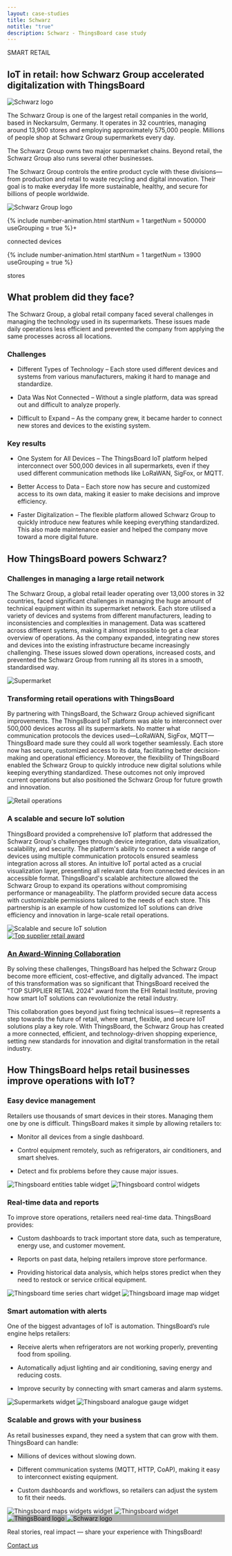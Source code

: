 ```yaml
---
layout: case-studies
title: Schwarz
notitle: "true"
description: Schwarz - ThingsBoard case study
---
```


<div class="case-study-page-wrapper">
    <section class="case-study-hero">
        <div class="card">
            <div class="text">
                <p class="category">SMART RETAIL</p>
                <h1>IoT in retail: how Schwarz Group accelerated digitalization with ThingsBoard</h1>
                <div class="image inner" style="background-image: url('/images/case-studies/schwarz.webp')">
                    <img src="/images/case-studies/schwarz.svg" title="Schwarz" alt="Schwarz logo">
                </div>
                <p>The Schwarz Group is one of the largest retail companies in the world, based in Neckarsulm, Germany. It operates in 32 countries, managing around 13,900 stores and employing approximately 575,000 people. Millions of people shop at Schwarz Group supermarkets every day.</p>
                <p>The Schwarz Group owns two major supermarket chains. Beyond retail, the Schwarz Group also runs several other businesses.</p>
                <p>The Schwarz Group controls the entire product cycle with these divisions—from production and retail to waste recycling and digital innovation. Their goal is to make everyday life more sustainable, healthy, and secure for billions of people worldwide.</p>
            </div>
            <div class="image large" style="background-image: url('/images/case-studies/schwarz.webp')">
                <img src="/images/case-studies/schwarz.svg" title="Schwarz Group" alt="Schwarz Group logo">
            </div>
        </div>
    </section>
    <section class="statistics">
        <div class="block">
            <p>
                {% include number-animation.html startNum = 1 targetNum = 500000 useGrouping = true %}+
            </p>
            <p>connected devices</p>
        </div>
        <div class="block">
            <p>
                {% include number-animation.html startNum = 1 targetNum = 13900 useGrouping = true %}
            </p>
            <p>stores</p>
        </div>
    </section>
    <section class="problem">
        <div class="title-block">
            <h2>What problem did they face?</h2>
            <p>The Schwarz Group, a global retail company faced several challenges in managing the technology used in its supermarkets. These issues made daily operations less efficient and prevented the company from applying the same processes across all locations.</p>
        </div>
        <div class="cards-row">
            <div class="card">
                <h3>Challenges</h3>
                <ul>
                    <li>
                        <i class="far fa-question-circle"></i>
                        <p>Different Types of Technology – Each store used different devices and systems from various manufacturers, making it hard to manage and standardize.</p>
                    </li>
                    <li>
                        <i class="far fa-question-circle"></i>
                        <p>Data Was Not Connected – Without a single platform, data was spread out and difficult to analyze properly.</p>
                    </li>
                    <li>
                        <i class="far fa-question-circle"></i>
                        <p>Difficult to Expand – As the company grew, it became harder to connect new stores and devices to the existing system.</p>
                    </li>
                </ul>
            </div>
            <div class="card">
                <h3>Key results</h3>
                <ul>
                    <li>
                        <i class="far fa-check-circle"></i>
                        <p>One System for All Devices – The ThingsBoard IoT platform helped interconnect over 500,000 devices in all supermarkets, even if they used different communication methods like LoRaWAN, SigFox, or MQTT.</p>
                    </li>
                    <li>
                        <i class="far fa-check-circle"></i>
                        <p>Better Access to Data – Each store now has secure and customized access to its own data, making it easier to make decisions and improve efficiency.</p>
                    </li>
                    <li>
                        <i class="far fa-check-circle"></i>
                        <p>Faster Digitalization – The flexible platform allowed Schwarz Group to quickly introduce new features while keeping everything standardized. This also made maintenance easier and helped the company move toward a more digital future.</p>
                    </li>
                </ul>
            </div>
        </div>
    </section>
    <section class="tb-power">
        <h2>How ThingsBoard powers Schwarz?</h2>
        <div class="block">
            <div class="text">
                <h3>Challenges in managing a large retail network</h3>
                <p>The Schwarz Group, a global retail leader operating over 13,000 stores in 32 countries, faced significant challenges in managing the huge amount of technical equipment within its supermarket network. Each store utilised a variety of devices and systems from different manufacturers, leading to inconsistencies and complexities in management. Data was scattered across different systems, making it almost impossible to get a clear overview of operations. As the company expanded, integrating new stores and devices into the existing infrastructure became increasingly challenging. These issues slowed down operations, increased costs, and prevented the Schwarz Group from running all its stores in a smooth, standardised way.</p>
            </div>
            <img src="/images/case-studies/schwarz-1.webp" title="Challenges in managing a large retail network" alt="Supermarket">
        </div>
        <div class="block">
            <div class="text">
                <h3>Transforming retail operations with ThingsBoard</h3>
                <p>By partnering with ThingsBoard, the Schwarz Group achieved significant improvements. The ThingsBoard IoT platform was able to interconnect over 500,000 devices across all its supermarkets. No matter what communication protocols the devices used—LoRaWAN, SigFox, MQTT—ThingsBoard made sure they could all work together seamlessly. Each store now has secure, customized access to its data, facilitating better decision-making and operational efficiency. Moreover, the flexibility of ThingsBoard enabled the Schwarz Group to quickly introduce new digital solutions while keeping everything standardized. These outcomes not only improved current operations but also positioned the Schwarz Group for future growth and innovation.</p>
            </div>
            <img src="/images/case-studies/schwarz-2.webp" title="Challenges in managing a large retail network" alt="Retail operations">
        </div>
        <div class="block">
            <div class="text">
                <h3>A scalable and secure IoT solution</h3>
                <p>ThingsBoard provided a comprehensive IoT platform that addressed the Schwarz Group's challenges through device integration, data visualization, scalability, and security. The platform's ability to connect a wide range of devices using multiple communication protocols ensured seamless integration across all stores. An intuitive IoT portal acted as a crucial visualization layer, presenting all relevant data from connected devices in an accessible format. ThingsBoard's scalable architecture allowed the Schwarz Group to expand its operations without compromising performance or manageability. The platform provided secure data access with customizable permissions tailored to the needs of each store. This partnership is an example of how customized IoT solutions can drive efficiency and innovation in large-scale retail operations.</p>
            </div>
            <img src="/images/case-studies/schwarz-3.webp" title="Challenges in managing a large retail network" alt="Scalable and secure IoT solution">
        </div>
    </section>
    <section class="award">
        <div class="image-container">
            <a href="/blog/top-supplier-retail-2024-2/"><img src="/images/case-studies/schwarz-award.svg" title="Top supplier retail award" alt="Top supplier retail award"></a>
        </div>
        <div class="text">
            <h3><a href="/blog/top-supplier-retail-2024-2/">An Award-Winning Collaboration</a></h3>
            <p>By solving these challenges, ThingsBoard has helped the Schwarz Group become more efficient, cost-effective, and digitally advanced. The impact of this transformation was so significant that ThingsBoard received the "TOP SUPPLIER RETAIL 2024" award from the EHI Retail Institute, proving how smart IoT solutions can revolutionize the retail industry.</p>
            <p>This collaboration goes beyond just fixing technical issues—it represents a step towards the future of retail, where smart, flexible, and secure IoT solutions play a key role. With ThingsBoard, the Schwarz Group has created a more connected, efficient, and technology-driven shopping experience, setting new standards for innovation and digital transformation in the retail industry.</p>
        </div>
    </section>
    <section class="tb-help">
        <h2>How ThingsBoard helps retail businesses improve operations with IoT?</h2>
        <div class="block">
            <div class="text">
                <h3>Easy device management</h3>
                <p>Retailers use thousands of smart devices in their stores. Managing them one by one is difficult. ThingsBoard makes it simple by allowing retailers to:</p>
                <ul>
                    <li><p>Monitor all devices from a single dashboard.</p></li>
                    <li><p>Control equipment remotely, such as refrigerators, air conditioners, and smart shelves.</p></li>
                    <li><p>Detect and fix problems before they cause major issues.</p></li>
                </ul>
            </div>
            <div class="image-container">
                <img src="/images/case-studies/entities-table.webp" title="Thingsboard entities table widget" alt="Thingsboard entities table widget">
                <img src="/images/case-studies/control-widgets.webp" title="Thingsboard control widgets" alt="Thingsboard control widgets">
            </div>
        </div>
        <div class="block">
            <div class="text">
                <h3>Real-time data and reports</h3>
                <p>To improve store operations, retailers need real-time data. ThingsBoard provides:</p>
                <ul>
                    <li><p>Custom dashboards to track important store data, such as temperature, energy use, and customer movement.</p></li>
                    <li><p>Reports on past data, helping retailers improve store performance.</p></li>
                    <li><p>Providing historical data analysis, which helps stores predict when they need to restock or service critical equipment.</p></li>
                </ul>
            </div>
            <div class="image-container">
                <img src="/images/case-studies/time-series-chart.webp" title="Thingsboard time series chart widget" alt="Thingsboard time series chart widget">
                <img src="/images/case-studies/image-map.webp" title="Thingsboard image map widget" alt="Thingsboard image map widget">
            </div>
        </div>
        <div class="block">
            <div class="text">
                <h3>Smart automation with alerts</h3>
                <p>One of the biggest advantages of IoT is automation. ThingsBoard’s rule engine helps retailers:</p>
                <ul>
                    <li><p>Receive alerts when refrigerators are not working properly, preventing food from spoiling.</p></li>
                    <li><p>Automatically adjust lighting and air conditioning, saving energy and reducing costs.</p></li>
                    <li><p>Improve security by connecting with smart cameras and alarm systems.</p></li>
                </ul>
            </div>
            <div class="image-container">
                <img src="/images/case-studies/supermarkets.webp" title="Supermarkets widget" alt="Supermarkets widget">
                <img src="/images/case-studies/analogue-gauge.webp" title="Thingsboard analogue gauge widget" alt="Thingsboard analogue gauge widget">
            </div>
        </div>
        <div class="block">
            <div class="text">
                <h3>Scalable and grows with your business</h3>
                <p>As retail businesses expand, they need a system that can grow with them. ThingsBoard can handle:</p>
                <ul>
                    <li><p>Millions of devices without slowing down.</p></li>
                    <li><p>Different communication systems (MQTT, HTTP, CoAP), making it easy to interconnect existing equipment.</p></li>
                    <li><p>Custom dashboards and workflows, so retailers can adjust the system to fit their needs.</p></li>
                </ul>
            </div>
            <div class="image-container">
                <img src="/images/case-studies/maps-widgets.webp" title="Thingsboard maps widgets widget" alt="Thingsboard maps widgets widget">
                <img src="/images/case-studies/scalable-2.webp" title="Scalable and grows with your business" alt="Thingsboard widget">
            </div>
        </div>
    </section>
    <section class="contact">
        <div class="bg-wrap" style="background-image: linear-gradient(0deg, rgba(0, 0, 0, 0.30) 0%, rgba(0, 0, 0, 0.30) 100%), url(/images/case-studies/handshake.webp)">
            <div class="outer-frame">
                <div class="inner-frame">
                    <img src="/images/case-studies/thingsboard.svg" title="ThingsBoard logo" alt="ThingsBoard logo">
                    <img src="/images/case-studies/schwarz-logo.svg" title="Schwarz" alt="Schwarz logo">
                </div>
            </div>
        </div>
        <p>Real stories, real impact — share your experience with ThingsBoard!</p>
        <a id="CaseStudy_Schwarz_ContactUs" target="_blank" href="/docs/contact-us/" class="button gtm_button">Contact us</a>
    </section>
</div>